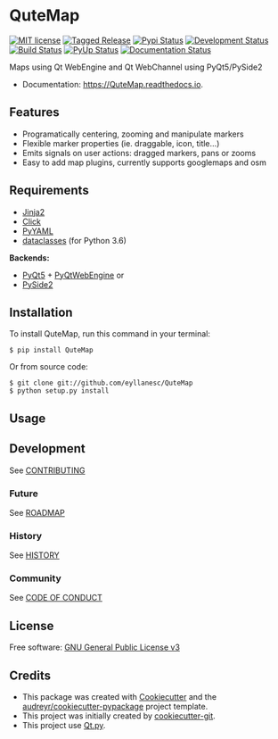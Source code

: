 # QuteMap

[![MIT license](https://img.shields.io/badge/License-GPLv3-brightgreen.svg)](https://github.com/eyllanesc/QuteMap/blob/master/LICENSE)
[![Tagged Release](https://img.shields.io/badge/release-v0-blue.svg?longCache=true)](CHANGELOG.md)
[![Pypi Status](https://img.shields.io/pypi/v/QuteMap.svg)](https://pypi.python.org/pypi/QuteMap)
[![Development Status](https://img.shields.io/badge/status-planning-lightgrey.svg?longCache=true)](ROADMAP.md)
[![Build Status](https://img.shields.io/travis/eyllanesc/QuteMap.svg)](https://travis-ci.org/eyllanesc/QuteMap)
[![PyUp Status](https://pyup.io/repos/github/eyllanesc/QuteMap/shield.svg)](https://pyup.io/repos/github/eyllanesc/QuteMap/)
[![Documentation Status](https://readthedocs.org/projects/qutemap/badge/?version=latest)](https://qutemap.readthedocs.io/en/latest/?badge=latest)

Maps using Qt WebEngine and Qt WebChannel using PyQt5/PySide2

- Documentation: https://QuteMap.readthedocs.io.


## Features

- Programatically centering, zooming and manipulate markers
- Flexible marker properties (ie. draggable, icon, title…)
- Emits signals on user actions: dragged markers, pans or zooms
- Easy to add map plugins, currently supports googlemaps and osm


## Requirements

- [Jinja2](http://jinja.pocoo.org/)
- [Click](https://palletsprojects.com/p/click/)
- [PyYAML](https://github.com/yaml/pyyaml)
- [dataclasses](https://github.com/ericvsmith/dataclasses)  (for Python 3.6)

**Backends:**

- [PyQt5](https://www.riverbankcomputing.com/software/pyqt/intro) + [PyQtWebEngine](https://www.riverbankcomputing.com/software/pyqtwebengine/intro) or
- [PySide2](https://www.pyside.org/)

## Installation

To install QuteMap, run this command in your terminal:

```console
$ pip install QuteMap
```

Or from source code:

```console
$ git clone git://github.com/eyllanesc/QuteMap
$ python setup.py install
``` 
## Usage

## Development

See [CONTRIBUTING](CONTRIBUTING.rst)

### Future

See [ROADMAP](ROADMAP.md)

### History

See [HISTORY](HISTORY.rst)

### Community

See [CODE OF CONDUCT](CODE_OF_CONDUCT.md)

## License

Free software: [GNU General Public License v3](LICENSE)


## Credits

- This package was created with [Cookiecutter](https://github.com/audreyr/cookiecutter) and the [audreyr/cookiecutter-pypackage](https://github.com/audreyr/cookiecutter-pypackage) project template.
- This project was initially created by [cookiecutter-git](https://github.com/NathanUrwin/cookiecutter-git).
- This project use [Qt.py](https://github.com/mottosso/Qt.py).
